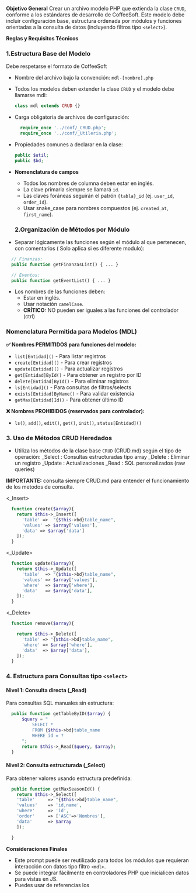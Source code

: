 **Objetivo General**
Crear un archivo modelo PHP que extienda la clase `CRUD`, conforme a los estándares de desarrollo de CoffeeSoft. Este modelo debe incluir configuración base, estructura ordenada por módulos y funciones orientadas a la consulta de datos (incluyendo filtros tipo `<select>`).

**Reglas y Requisitos Técnicos**

### 1.Estructura Base del Modelo
Debe respetarse el formato de CoffeeSoft
- Nombre del archivo bajo la convención:
  `mdl-[nombre].php`

- Todos los modelos deben extender la clase `CRUD` y el modelo debe llamarse mdl:
  ```php
  class mdl extends CRUD {}
  ```
- Carga obligatoria de archivos de configuración:

  ```php
    require_once '../conf/_CRUD.php';
    require_once '../conf/_Utileria.php';

  ```

- Propiedades comunes a declarar en la clase:
  ```php
  public $util;
  public $bd;
  ```

- **Nomenclatura de campos**
  - Todos los nombres de columna deben estar en inglés.
  - La clave primaria siempre se llamará `id`.
  - Las claves foráneas seguirán el patrón `{tabla}_id` (ej. `user_id`, `order_id`).
  - Usar snake_case para nombres compuestos (ej. `created_at`, `first_name`).

  ### 2.Organización de Métodos por Módulo
-  Separar lógicamente las funciones según el módulo al que pertenecen, con comentarios ( Solo aplica si es diferente modulo):

```php
  // Finanzas:
  public function getFinanzasList() { ... }

  // Eventos:
  public function getEventList() { ... }
  ```

- Los nombres de las funciones deben:
  - Estar en inglés.
  - Usar notación `camelCase`.
  - **CRÍTICO:** NO pueden ser iguales a las funciones del controlador (ctrl)

### Nomenclatura Permitida para Modelos (MDL)

**✅ Nombres PERMITIDOS para funciones del modelo:**
- `list[Entidad]()` - Para listar registros
- `create[Entidad]()` - Para crear registros  
- `update[Entidad]()` - Para actualizar registros
- `get[Entidad]ById()` - Para obtener un registro por ID
- `delete[Entidad]ById()` - Para eliminar registros
- `ls[Entidad]()` - Para consultas de filtros/selects
- `exists[Entidad]ByName()` - Para validar existencia
- `getMax[Entidad]Id()` - Para obtener último ID

**❌ Nombres PROHIBIDOS (reservados para controlador):**
- `ls()`, `add()`, `edit()`, `get()`, `init()`, `status[Entidad]()`


### 3. Uso de Métodos CRUD Heredados

- Utiliza los métodos de la clase base `CRUD` (CRUD.md) según el tipo de operación:
  _Select : Consultas estructuradas tipo array
  _Delete : Eliminar un registro
  _Update : Actualizaciones
  _Read   : SQL personalizados (raw queries)

**IMPORTANTE:** consulta siempre CRUD.md para entender el funcionamiento de los metodos de consulta.

  <_Insert>
  ```php
    function create($array){
      return $this->_Insert([
        'table' =>  "{$this->bd}table_name",
        'values' => $array['values'],
        'data' => $array['data']
      ]);
    }
  ```

  <_Update>

```php
  function update($array){
    return $this->_Update([
      'table'  => "{$this->bd}table_name",
      'values' => $array['values'],
      'where'  => $array['where'],
      'data'   => $array['data'],
    ]);
  }
```

<_Delete>

```php
  function remove($array){

    return $this->_Delete([
      'table' => "{$this->bd}table_name",
      'where' => $array['where'],
      'data'  => $array['data'],
    ]);
  }
```

### 4. Estructura para Consultas tipo `<select>`

  ####  Nivel 1: Consulta directa (_Read)

  Para consultas SQL manuales sin estructura:

  ```php
    public function getTableByID($array) {
        $query = "
            SELECT *
            FROM {$this->bd}table_name
            WHERE id = ?
        ";
        return $this->_Read($query, $array);
    }
  ```
  #### Nivel 2: Consulta estructurada (_Select)

  Para obtener valores usando estructura predefinida:

  ```php
    public function getMaxSeasonId() {
      return $this->_Select([
      'table'     => "{$this->bd}table_name",
      'values'    => 'id,name',
      'where'     => 'id',
      'order'     => ['ASC'=>'Nombres'],
      'data'      => $array
      ]);

    }
  ```

**Consideraciones Finales**
- Este prompt puede ser reutilizado para todos los módulos que requieran interacción con datos tipo filtro `<mdl>`.
- Se puede integrar fácilmente en controladores PHP que inicialicen datos para vistas en JS.
- Puedes usar de referencias los <pivotes>


